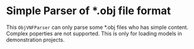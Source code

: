 ﻿# Simple Parser of *.obj file format
This `ObjVNFParser` can only parse some *.obj files who has simple content. Complex poperties are not supported.
This is only for loading models in demonstration projects.
